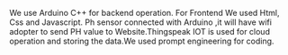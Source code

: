 We use Arduino C++ for backend operation. For Frontend  We used Html, Css and Javascript. Ph sensor connected with Arduino ,it will have wifi adopter to send PH value to Website.Thingspeak IOT is used for cloud operation and storing the data.We used prompt engineering for coding. 
